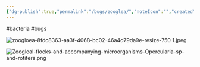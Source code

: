 ```yaml
---
{"dg-publish":true,"permalink":"/bugs/zooglea/","noteIcon":"","created":"2025-05-20T10:31:25.564-05:00"}
---
```


#bacteria
#bugs

![zoogloea-8fdc8363-aa3f-4068-bc02-46a4d79da9e-resize-750 1.jpeg](/img/user/Secondary/Images/zoogloea-8fdc8363-aa3f-4068-bc02-46a4d79da9e-resize-750%201.jpeg)

![Zoogleal-flocks-and-accompanying-microorganisms-Opercularia-sp-and-rotifers.png](/img/user/Secondary/Images/Zoogleal-flocks-and-accompanying-microorganisms-Opercularia-sp-and-rotifers.png)